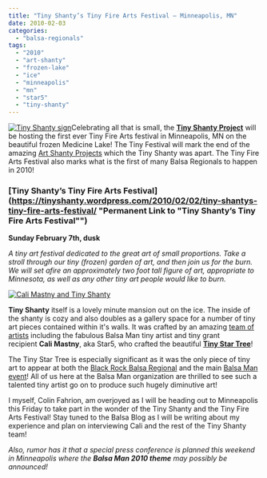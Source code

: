 ```yaml
---
title: "Tiny Shanty’s Tiny Fire Arts Festival – Minneapolis, MN"
date: 2010-02-03
categories: 
  - "balsa-regionals"
tags: 
  - "2010"
  - "art-shanty"
  - "frozen-lake"
  - "ice"
  - "minneapolis"
  - "mn"
  - "star5"
  - "tiny-shanty"
---
```


[![Tiny Shanty sign](/images/4325785719_ff391ebfd7_b-e1265182368129.jpg "Tiny Shanty sign")](https://balsaman.org/wp-content/uploads/2010/02/4325785719_ff391ebfd7_b.jpg)Celebrating all that is small, the [**Tiny Shanty Project**](https://tinyshanty.wordpress.com) will be hosting the first ever Tiny Fire Arts festival in Minneapolis, MN on the beautiful frozen Medicine Lake! The Tiny Festival will mark the end of the amazing [Art Shanty Projects](https://www.artshantyprojects.org) which the Tiny Shanty was apart. The Tiny Fire Arts Festival also marks what is the first of many Balsa Regionals to happen in 2010!

### [Tiny Shanty’s Tiny Fire Arts Festival](https://tinyshanty.wordpress.com/2010/02/02/tiny-shantys-tiny-fire-arts-festival/ "Permanent Link to "Tiny Shanty’s Tiny Fire Arts Festival"")

**Sunday February 7th, dusk**

_A tiny art festival dedicated to the great art of small proportions. Take a stroll through our tiny (frozen) garden of art, and then join us for the burn. We will set afire an approximately two foot tall figure of art, appropriate to Minnesota, as well as any other tiny art people would like to burn._

[![Cali Mastny and Tiny Shanty](/images/4326524590_3cb611ec87_b-e1265180923794.jpg "Cali Mastny and Tiny Shanty ")](https://balsaman.org/wp-content/uploads/2010/02/4326524590_3cb611ec87_b-e1265180923794.jpg)

**Tiny Shanty** itself is a lovely minute mansion out on the ice. The inside of the shanty is cozy and also doubles as a gallery space for a number of tiny art pieces contained within it's walls. It was crafted by an amazing [team of artists](https://www.flickr.com/photos/starfive/4325825475/) including the fabulous Balsa Man tiny artist and tiny grant recipient **Cali Mastny**, aka Star5, who crafted the beautiful [**Tiny Star Tree**](https://balsaman.org/2009/09/tiny-art-grant-award-tiny-star-tree/)!

The Tiny Star Tree is especially significant as it was the only piece of tiny art to appear at both the [Black Rock Balsa Regional](https://www.flickr.com/photos/rubin110/3927017891/) and the main [Balsa Man event](https://www.flickr.com/photos/strangepuppy/3854079292/in/pool-balsaman2009)! All of us here at the Balsa Man organization are thrilled to see such a talented tiny artist go on to produce such hugely diminutive art!

I myself, Colin Fahrion, am overjoyed as I will be heading out to Minneapolis this Friday to take part in the wonder of the Tiny Shanty and the Tiny Fire Arts Festival! Stay tuned to the Balsa Blog as I will be writing about my experience and plan on interviewing Cali and the rest of the Tiny Shanty team!

_Also, rumor has it that a special press conference is planned this weekend in Minneapolis where the **Balsa Man 2010 theme** may possibly be announced!_

